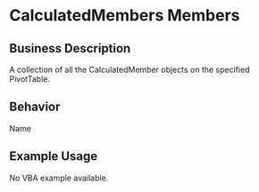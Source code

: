 # CalculatedMembers Members

## Business Description
A collection of all the CalculatedMember objects on the specified PivotTable.

## Behavior
Name

## Example Usage
No VBA example available.